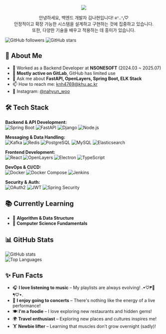  
<p align='center'>
<img src="https://capsule-render.vercel.app/api?type=slice&color=EFC3C5&height=200&section=header&text=NAHYEON%20KIM&fontSize=70&fontColor=8CA3CB&animation=fadeIn">
</p>

<p align='center'>
안녕하세요, 백엔드 개발자 김나현입니다! ฅᐢ..ᐢ₎♡
  <br>
안정적이고 확장 가능한 시스템을 설계하고 구현하는 것에 집중하고 있습니다.
  <br>
또한, 다양한 기술을 배우고 적용하는 데 흥미가 있습니다.
</p>

![GitHub followers](https://img.shields.io/github/followers/nahyun0121?style=social)
![GitHub stars](https://img.shields.io/github/stars/nahyun0121?style=social)

## 🚀 About Me
- 🏢 Worked as a Backend Developer at **NSONESOFT** (2024.03 ~ 2025.07)
- 📂 **Mostly active on GitLab**, GitHub has limited use
- 💬 Ask me about **FastAPI, OpenLayers, Spring Boot, ELK Stack**
- 📫 How to reach me: knh4769@khu.ac.kr
- 📲 Instagram: [@nahyun_woo](https://instagram.com/nahyun_woo)  

## 🛠 Tech Stack
**Backend & API Development:**  
![Spring Boot](https://img.shields.io/badge/Spring%20Boot-6DB33F?style=for-the-badge&logo=springboot&logoColor=white) ![FastAPI](https://img.shields.io/badge/FastAPI-009688?style=for-the-badge&logo=fastapi&logoColor=white) ![Django](https://img.shields.io/badge/Django-092E20?style=for-the-badge&logo=django&logoColor=white) ![Node.js](https://img.shields.io/badge/Node.js-339933?style=for-the-badge&logo=nodedotjs&logoColor=white)  

**Messaging & Data Handling:**  
![Kafka](https://img.shields.io/badge/Kafka-231F20?style=for-the-badge&logo=apache-kafka&logoColor=white) ![Redis](https://img.shields.io/badge/Redis-DC382D?style=for-the-badge&logo=redis&logoColor=white) ![PostgreSQL](https://img.shields.io/badge/PostgreSQL-4169E1?style=for-the-badge&logo=postgresql&logoColor=white) ![MySQL](https://img.shields.io/badge/MySQL-4479A1?style=for-the-badge&logo=mysql&logoColor=white) ![Elasticsearch](https://img.shields.io/badge/Elasticsearch-005571?style=for-the-badge&logo=elasticsearch&logoColor=white)  

**Frontend Development:**  
![React](https://img.shields.io/badge/React-61DAFB?style=for-the-badge&logo=react&logoColor=black) ![OpenLayers](https://img.shields.io/badge/OpenLayers-1F6CB0?style=for-the-badge&logo=openlayers&logoColor=white) ![Electron](https://img.shields.io/badge/Electron-47848F?style=for-the-badge&logo=electron&logoColor=white) ![TypeScript](https://img.shields.io/badge/TypeScript-007ACC?style=for-the-badge&logo=typescript&logoColor=white)  

**DevOps & CI/CD:**  
![Docker](https://img.shields.io/badge/Docker-2496ED?style=for-the-badge&logo=docker&logoColor=white) ![Docker Compose](https://img.shields.io/badge/Docker%20Compose-2496ED?style=for-the-badge&logo=docker&logoColor=white) ![Jenkins](https://img.shields.io/badge/Jenkins-D24939?style=for-the-badge&logo=jenkins&logoColor=white)  

**Security & Auth:**  
![OAuth2](https://img.shields.io/badge/OAuth2-EB5424?style=for-the-badge&logo=oauth&logoColor=white) ![JWT](https://img.shields.io/badge/JWT-000000?style=for-the-badge&logo=jsonwebtokens&logoColor=white) ![Spring Security](https://img.shields.io/badge/Spring%20Security-6DB33F?style=for-the-badge&logo=springsecurity&logoColor=white)  

## 📚 Currently Learning  
- 🧩 **Algorithm & Data Structure**
- 🧠 **Computer Science Fundamentals** 

## 📊 GitHub Stats
![GitHub stats](https://github-readme-stats.vercel.app/api?username=nahyun0121&show_icons=true&theme=radical)  
![Top Languages](https://github-readme-stats.vercel.app/api/top-langs/?username=nahyun0121&layout=compact&theme=radical)  

## ✨ Fun Facts
- 🎧 **I love listening to music** – My playlists are always evolving! .•♡ᖰ🐹ᖳ♡•.
- 🎤 **I enjoy going to concerts** – There's nothing like the energy of a live performance!  
- 🍽️ **I'm a foodie** – I love exploring new restaurants and hidden gems!  
- 🌍 **Travel enthusiast** – Exploring new places and cultures inspires me!
- 🏋️ **Newbie lifter** – Learning that muscles don’t grow overnight (sadly)!
